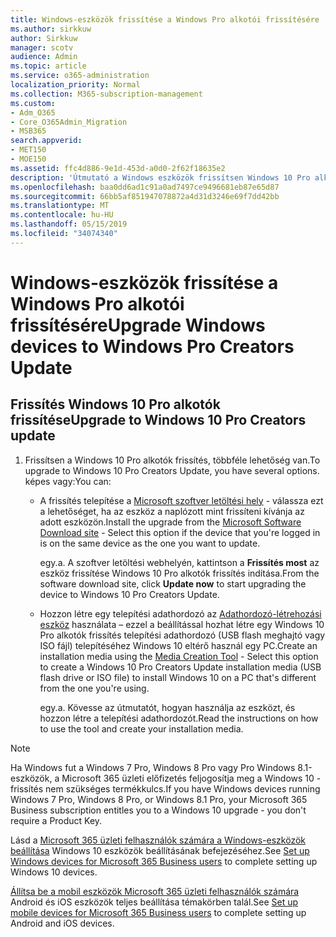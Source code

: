 ```yaml
---
title: Windows-eszközök frissítése a Windows Pro alkotói frissítésére
ms.author: sirkkuw
author: Sirkkuw
manager: scotv
audience: Admin
ms.topic: article
ms.service: o365-administration
localization_priority: Normal
ms.collection: M365-subscription-management
ms.custom:
- Adm_O365
- Core_O365Admin_Migration
- MSB365
search.appverid:
- MET150
- MOE150
ms.assetid: ffc4d886-9e1d-453d-a0d0-2f62f18635e2
description: 'Útmutató a Windows eszközök frissítsen Windows 10 Pro alkotók frissítés. '
ms.openlocfilehash: baa0dd6ad1c91a0ad7497ce9496681eb87e65d87
ms.sourcegitcommit: 66bb5af851947078872a4d31d3246e69f7dd42bb
ms.translationtype: MT
ms.contentlocale: hu-HU
ms.lasthandoff: 05/15/2019
ms.locfileid: "34074340"
---
```

# <a name="upgrade-windows-devices-to-windows-pro-creators-update"></a><span data-ttu-id="bb755-103">Windows-eszközök frissítése a Windows Pro alkotói frissítésére</span><span class="sxs-lookup"><span data-stu-id="bb755-103">Upgrade Windows devices to Windows Pro Creators Update</span></span>

## <a name="upgrade-to-windows-10-pro-creators-update"></a><span data-ttu-id="bb755-104">Frissítés Windows 10 Pro alkotók frissítése</span><span class="sxs-lookup"><span data-stu-id="bb755-104">Upgrade to Windows 10 Pro Creators update</span></span>
  
1. <span data-ttu-id="bb755-105">Frissítsen a Windows 10 Pro alkotók frissítés, többféle lehetőség van.</span><span class="sxs-lookup"><span data-stu-id="bb755-105">To upgrade to Windows 10 Pro Creators Update, you have several options.</span></span> <span data-ttu-id="bb755-106">képes vagy:</span><span class="sxs-lookup"><span data-stu-id="bb755-106">You can:</span></span>
    
    - <span data-ttu-id="bb755-107">A frissítés telepítése a [Microsoft szoftver letöltési hely](https://go.microsoft.com/fwlink/?LinkID=836951 ) - válassza ezt a lehetőséget, ha az eszköz a naplózott mint frissíteni kívánja az adott eszközön.</span><span class="sxs-lookup"><span data-stu-id="bb755-107">Install the upgrade from the [Microsoft Software Download site](https://go.microsoft.com/fwlink/?LinkID=836951 ) - Select this option if the device that you're logged in is on the same device as the one you want to update.</span></span>
    
      <span data-ttu-id="bb755-108">egy.</span><span class="sxs-lookup"><span data-stu-id="bb755-108">a.</span></span> <span data-ttu-id="bb755-109">A szoftver letöltési webhelyén, kattintson a **Frissítés most** az eszköz frissítése Windows 10 Pro alkotók frissítés indítása.</span><span class="sxs-lookup"><span data-stu-id="bb755-109">From the software download site, click **Update now** to start upgrading the device to Windows 10 Pro Creators Update.</span></span> 
    
     - <span data-ttu-id="bb755-110">Hozzon létre egy telepítési adathordozó az [Adathordozó-létrehozási eszköz](https://go.microsoft.com/fwlink/?LinkID=836960) használata – ezzel a beállítással hozhat létre egy Windows 10 Pro alkotók frissítés telepítési adathordozó (USB flash meghajtó vagy ISO fájl) telepítéséhez Windows 10 eltérő használ egy PC.</span><span class="sxs-lookup"><span data-stu-id="bb755-110">Create an installation media using the [Media Creation Tool](https://go.microsoft.com/fwlink/?LinkID=836960) - Select this option to create a Windows 10 Pro Creators Update installation media (USB flash drive or ISO file) to install Windows 10 on a PC that's different from the one you're using.</span></span>
    
        <span data-ttu-id="bb755-111">egy.</span><span class="sxs-lookup"><span data-stu-id="bb755-111">a.</span></span> <span data-ttu-id="bb755-112">Kövesse az útmutatót, hogyan használja az eszközt, és hozzon létre a telepítési adathordozót.</span><span class="sxs-lookup"><span data-stu-id="bb755-112">Read the instructions on how to use the tool and create your installation media.</span></span> 

> [!Note]
> <span data-ttu-id="bb755-113">Ha Windows fut a Windows 7 Pro, Windows 8 Pro vagy Pro Windows 8.1-eszközök, a Microsoft 365 üzleti előfizetés feljogosítja meg a Windows 10 - frissítés nem szükséges termékkulcs.</span><span class="sxs-lookup"><span data-stu-id="bb755-113">If you have Windows devices running Windows 7 Pro, Windows 8 Pro, or Windows 8.1 Pro, your Microsoft 365 Business subscription entitles you to a Windows 10 upgrade - you don't require a Product Key.</span></span>
    
<span data-ttu-id="bb755-114">Lásd a [Microsoft 365 üzleti felhasználók számára a Windows-eszközök beállítása](set-up-windows-devices.md) Windows 10 eszközök beállításának befejezéséhez.</span><span class="sxs-lookup"><span data-stu-id="bb755-114">See [Set up Windows devices for Microsoft 365 Business users](set-up-windows-devices.md) to complete setting up Windows 10 devices.</span></span> 
  
<span data-ttu-id="bb755-115">[Állítsa be a mobil eszközök Microsoft 365 üzleti felhasználók számára](set-up-mobile-devices.md) Android és iOS eszközök teljes beállítása témakörben talál.</span><span class="sxs-lookup"><span data-stu-id="bb755-115">See [Set up mobile devices for Microsoft 365 Business users](set-up-mobile-devices.md) to complete setting up Android and iOS devices.</span></span> 
  
